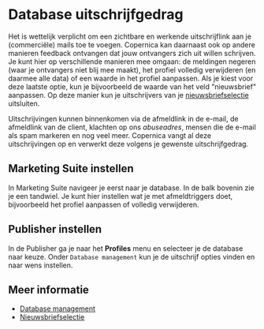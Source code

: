 # Database uitschrijfgedrag

Het is wettelijk verplicht om een zichtbare en werkende uitschrijflink aan 
je (commerciële) mails toe te voegen. Copernica kan daarnaast ook op andere 
manieren feedback ontvangen dat jouw ontvangers zich uit willen schrijven. 
Je kunt hier op verschillende manieren mee omgaan: de meldingen negeren 
(waar je ontvangers niet blij mee maakt), het profiel volledig verwijderen 
(en daarmee alle data) of een waarde in het profiel aanpassen. Als je kiest 
voor deze laatste optie, kun je bijvoorbeeld de waarde van het veld "nieuwsbrief" 
aanpassen. Op deze manier kun je uitschrijvers van je [nieuwsbriefselectie](create-a-mailing-list) 
uitsluiten.

Uitschrijvingen kunnen binnenkomen via de afmeldlink in de e-mail, de afmeldlink 
van de client, klachten op ons *abuseadres*, mensen die de e-mail als spam markeren 
en nog veel meer. Copernica vangt al deze uitschrijvingen op en verwerkt 
deze volgens je gewenste uitschrijfgedrag.

## Marketing Suite instellen

In Marketing Suite navigeer je eerst naar je database. In de balk bovenin 
zie je een tandwiel. Je kunt hier instellen wat je met afmeldtriggers doet, 
bijvoorbeeld het profiel aanpassen of volledig verwijderen.

## Publisher instellen

In de Publisher ga je naar het **Profiles** menu en selecteer je de database
naar keuze. Onder `Database management` kun je de uitschrijf opties vinden 
en naar wens instellen.

## Meer informatie

* [Database management](./database-introduction)
* [Nieuwsbriefselectie](./create-a-mailing-list)
